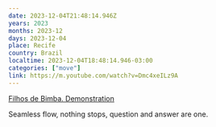 ```yaml
---
date: 2023-12-04T21:48:14.946Z
years: 2023
months: 2023-12
days: 2023-12-04
place: Recife
country: Brazil
localtime: 2023-12-04T18:48:14.946-03:00
categories: ["move"]
link: https://m.youtube.com/watch?v=Dmc4xeILz9A
---
```

[Filhos de Bimba. Demonstration](https://m.youtube.com/watch?v=Dmc4xeILz9A)

Seamless flow, nothing stops, question and answer are one.
